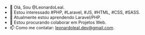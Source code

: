 - 👋 Olá, Sou @LeonardoLeal.
- 👀 Estou interessado #PHP, #Laravel, #JS, #HTML, #CSS, #SASS.
- 🌱 Atualmente estou aprendendo Laravel/PHP.
- 💞️ Estou procurando colaborar em Projetos Web.
- 📫 Como me contatar: leonardoleal.dev@gmail.com.

<!---
LeoDev99/LeoDev99  é um repositório ✨ especial ✨ porque seu `README.md` (este arquivo) aparece em seu perfil GitHub. 9 Você pode clicar no link Visualizar para ver suas alterações.
--->
